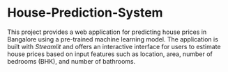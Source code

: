 # House-Prediction-System
This project provides a web application for predicting house prices in Bangalore using a pre-trained machine learning model. The application is built with *Streamlit* and offers an interactive interface for users to estimate house prices based on input features such as location, area, number of bedrooms (BHK), and number of bathrooms.
